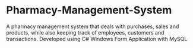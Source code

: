 # Pharmacy-Management-System
A pharmacy management system that deals with purchases, sales and products, while also keeping track of employees, customers and transactions. Developed using C# Windows Form Application with MySQL
